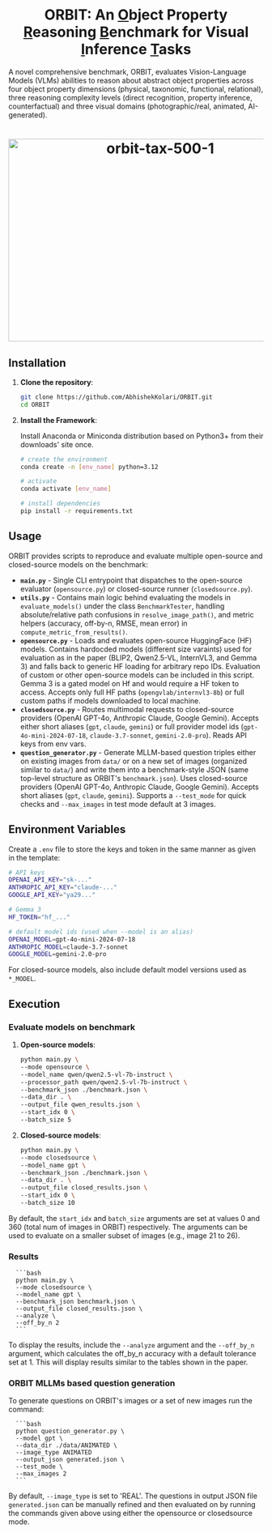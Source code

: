 <h1 align="center"> ORBIT: An <ins>O</ins>bject Property <ins>R</ins>easoning <ins>B</ins>enchmark for Visual <ins>I</ins>nference <ins>T</ins>asks</h1>

A novel comprehensive benchmark, ORBIT, evaluates Vision-Language Models (VLMs) abilities to reason about abstract object properties across four object property dimensions (physical, taxonomic, functional, relational), three reasoning complexity levels (direct recognition, property inference, counterfactual) and three visual domains (photographic/real, animated, AI-generated).

<h1 align="center"><img width="584" height="400" alt="orbit-tax-500-1" src="https://github.com/user-attachments/assets/52bd4e19-ca8f-45ab-aa44-0992726c3897" /></h1>


## Installation

1. **Clone the repository**:
   ```bash
   git clone https://github.com/AbhishekKolari/ORBIT.git
   cd ORBIT
   ```

2. **Install the Framework**:
   
   Install Anaconda or Miniconda distribution based on Python3+ from their downloads' site once.
   ```bash
   # create the environment
   conda create -n [env_name] python=3.12

   # activate
   conda activate [env_name]

   # install dependencies
   pip install -r requirements.txt
   ```

## Usage

ORBIT provides scripts to reproduce and evaluate multiple open-source and closed-source models on the benchmark:

- **`main.py`** - Single CLI entrypoint that dispatches to the open-source evaluator (`opensource.py`) or closed-source runner (`closedsource.py`).
- **`utils.py`** - Contains main logic behind evaluating the models in `evaluate_models()` under the class `BenchmarkTester`, handling absolute/relative path confusions in `resolve_image_path()`, and metric helpers (accuracy, off-by-n, RMSE, mean error) in `compute_metric_from_results()`.
- **`opensource.py`** - Loads and evaluates open-source HuggingFace (HF) models. Contains hardocded models (different size varaints) used for evaluation as in the paper (BLIP2, Qwen2.5-VL, InternVL3, and Gemma 3) and falls back to generic HF loading for arbitrary repo IDs. Evaluation of custom or other open-source models can be included in this script. Gemma 3 is a gated model on Hf and would require a HF token to access. Accepts only full HF paths (`opengvlab/internvl3-8b`) or full custom paths if models downloaded to local machine.
- **`closedsource.py`** - Routes multimodal requests to closed-source providers (OpenAI GPT-4o, Anthropic Claude, Google Gemini). Accepts either short aliases (`gpt`, `claude`, `gemini`) or full provider model ids (`gpt-4o-mini-2024-07-18`, `claude-3.7-sonnet`, `gemini-2.0-pro`). Reads API keys from env vars.
- **`question_generator.py`** - Generate MLLM-based question triples either on existing images from `data/` or on a new set of images (organized similar to `data/`) and write them into a benchmark-style JSON (same top-level structure as ORBIT's `benchmark.json`). Uses closed-source providers (OpenAI GPT-4o, Anthropic Claude, Google Gemini). Accepts short aliases (`gpt`, `claude`, `gemini`). Supports a `--test_mode` for quick checks and `--max_images` in test mode default at 3 images.

## Environment Variables

Create a `.env` file to store the keys and token in the same manner as given in the template:

   ```bash
   # API keys
   OPENAI_API_KEY="sk-..."
   ANTHROPIC_API_KEY="claude-..."
   GOOGLE_API_KEY="ya29..."

   # Gemma 3
   HF_TOKEN="hf_..."

   # default model ids (used when --model is an alias)
   OPENAI_MODEL=gpt-4o-mini-2024-07-18
   ANTHROPIC_MODEL=claude-3.7-sonnet
   GOOGLE_MODEL=gemini-2.0-pro
   ```

For closed-source models, also include default model versions used as `*_MODEL`.

## Execution

   ### Evaluate models on benchmark

   1. **Open-source models**:
      
      ```bash
      python main.py \
      --mode opensource \
      --model_name qwen/qwen2.5-vl-7b-instruct \
      --processor_path qwen/qwen2.5-vl-7b-instruct \
      --benchmark_json ./benchmark.json \
      --data_dir . \
      --output_file qwen_results.json \
      --start_idx 0 \
      --batch_size 5
      ```

   2. **Closed-source models**:
      
      ```bash
      python main.py \
      --mode closedsource \
      --model_name gpt \
      --benchmark_json ./benchmark.json \
      --data_dir . \
      --output_file closed_results.json \
      --start_idx 0 \
      --batch_size 10
      ```

   By default, the `start_idx` and `batch_size` arguments are set at values 0 and 360 (total num of images in ORBIT) respectively. The arguments can be used to evaluate on a smaller subset of images (e.g., image 21 to 26).

   ### Results

      ```bash
      python main.py \
      --mode closedsource \
      --model_name gpt \
      --benchmark_json benchmark.json \
      --output_file closed_results.json \
      --analyze \
      --off_by_n 2
      ```
   To display the results, include the `--analyze` argument and the `--off_by_n` argument, which calculates the off_by_n accuracy with a default tolerance set at 1. This will display results similar to the tables shown in the paper.

   ### ORBIT MLLMs based question generation
   
   To generate questions on ORBIT's images or a set of new images run the command:

      ```bash
      python question_generator.py \
      --model gpt \
      --data_dir ./data/ANIMATED \
      --image_type ANIMATED
      --output_json generated.json \
      --test_mode \
      --max_images 2
      ```
   By default, `--image_type` is set to 'REAL'. The questions in output JSON file `generated.json` can be manually refined and then evaluated on by running the commands given above using either the opensource or closedsource mode. 


<!-- ## Project Structure

- **benchmark.json**: The main benchmark dataset containing annotated questions and ground truth answers for real, animated, and AI-generated images.
- **merged_data/**: Contains subfolders for different image types (`REAL/`, `ANIMATED/`, `AI_GENERATED/`) used in the benchmark.
- **download_models.py**: Script to download and cache all required vision-language models from HuggingFace or other sources. This ensures reproducibility and consistent model versions across experiments.
- **shell_scripts/run_models.sh**: Example shell script to run model inference in batch mode.
- **ORBIT_results/**: Store the output JSON files from model runs. Each file contains the model's answers and reasoning for all benchmark questions.
- **analyse_results.ipynb**: The main analysis notebook. Loads model outputs, computes evaluation metrics (accuracy, off-by-N, MAE, RMSE), and generates plots for thesis figures. This notebook is central to the quantitative and qualitative analysis in the thesis.
- **ORBIT_analysis_plots/** and **ORBIT_model_plots/**: Contain figures generated from the analysis notebook, including accuracy curves, error distributions, and model comparison plots. These are directly used in the thesis to illustrate findings.
- **ORBIT_notebooks/opa-benchmark-<model-names>.ipynb**: Contains wrappers and utility functions for running open-source models on the benchmark.
<!-- - **pdf2bench.py**: Utility for converting PDF-based datasets into the benchmark format. -->
<!-- - **create_notebook.py**: Script to auto-generate Jupyter notebooks for new experiments or model evaluations. -->

<!-- ## How This Supports the Thesis Experiments

1. **Benchmark Construction**: The `benchmark.json` and `merged_data/` directories define the experimental setup, ensuring a diverse and challenging set of counting and reasoning tasks.
2. **Model Evaluation**: `download_models.py` and `opa-benchmark-<model-names>.ipynb` allow for systematic downloading, setup, and inference with a wide range of vision-language models, as required for the thesis comparison.
3. **Result Storage**: All model outputs are saved in a standardized format in `ORBIT_results/`, enabling fair and reproducible evaluation.
4. **Analysis & Visualization**: `analyse_results.ipynb` computes all key metrics reported in the thesis (accuracy, off-by-N, MAE, RMSE, error clustering, etc.) and produces publication-ready plots found in `ORBIT_analysis_plots/` and `ORBIT_model_plots/`.
5. **Reproducibility**: Scripts and notebooks are organized to allow any researcher to reproduce the thesis experiments from model download to final analysis. -->

<!-- ## Getting Started

1. **Setup and Dependencies**:  
   Install Anaconda or Miniconda distribution based on Python3+ from their downloads' site.
   ```bash 
   conda create -n [env_name] python=3.12
   ```
   Activate it and install all necessary libraries:   -->
   <!-- ```bash 
   pip install -r requirements.txt
   ```
   Create ipykernel for the use of Jupyter Notebooks:
   ```bash
   python -m ipykernel install --user --name [env_name] --display-name "[any_name]"
   ```

2. **Download models**:
   ```bash
   python download_models.py
   ```

3. **Tweak model parameters and dataset batches** in `opa-benchmark-<model-names>.ipynb`

4. **Run inference via SLURM** (change file paths accordingly):
   ```bash
   sbatch run_models.sh
   ```

5. **Analyze results**:  
   Tweak `analyse_results.ipynb` and run  
   ```bash
   sbatch analyse.sh
   ```

 
